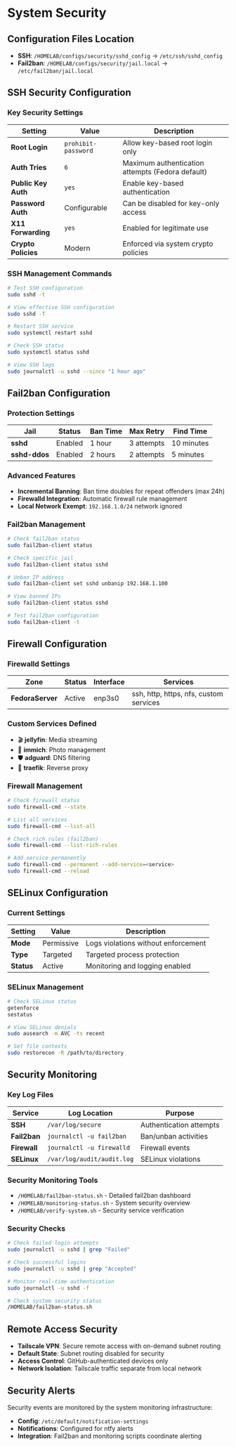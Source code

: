 # System Security

## Configuration Files Location
- **SSH**: `/HOMELAB/configs/security/sshd_config` → `/etc/ssh/sshd_config`
- **Fail2ban**: `/HOMELAB/configs/security/jail.local` → `/etc/fail2ban/jail.local`

## SSH Security Configuration

### Key Security Settings
| Setting             | Value               | Description                                      |
| ------------------- | ------------------- | ------------------------------------------------ |
| **Root Login**      | `prohibit-password` | Allow key-based root login only                  |
| **Auth Tries**      | `6`                 | Maximum authentication attempts (Fedora default) |
| **Public Key Auth** | `yes`               | Enable key-based authentication                  |
| **Password Auth**   | Configurable        | Can be disabled for key-only access              |
| **X11 Forwarding**  | `yes`               | Enabled for legitimate use                       |
| **Crypto Policies** | Modern              | Enforced via system crypto policies              |

### SSH Management Commands
```bash
# Test SSH configuration
sudo sshd -t

# View effective SSH configuration
sudo sshd -T

# Restart SSH service
sudo systemctl restart sshd

# Check SSH status
sudo systemctl status sshd

# View SSH logs
sudo journalctl -u sshd --since "1 hour ago"
```

## Fail2ban Configuration

### Protection Settings
| Jail          | Status  | Ban Time | Max Retry  | Find Time  |
| ------------- | ------- | -------- | ---------- | ---------- |
| **sshd**      | Enabled | 1 hour   | 3 attempts | 10 minutes |
| **sshd-ddos** | Enabled | 2 hours  | 2 attempts | 5 minutes  |

### Advanced Features
- **Incremental Banning**: Ban time doubles for repeat offenders (max 24h)
- **Firewalld Integration**: Automatic firewall rule management
- **Local Network Exempt**: `192.168.1.0/24` network ignored

### Fail2ban Management
```bash
# Check fail2ban status
sudo fail2ban-client status

# Check specific jail
sudo fail2ban-client status sshd

# Unban IP address
sudo fail2ban-client set sshd unbanip 192.168.1.100

# View banned IPs
sudo fail2ban-client status sshd

# Test fail2ban configuration
sudo fail2ban-client -t
```

## Firewall Configuration

### Firewalld Settings
| Zone             | Status | Interface | Services                               |
| ---------------- | ------ | --------- | -------------------------------------- |
| **FedoraServer** | Active | enp3s0    | ssh, http, https, nfs, custom services |

### Custom Services Defined
- 🎬 **jellyfin**: Media streaming
- 📸 **immich**: Photo management
- 🛡️ **adguard**: DNS filtering
- 🔀 **traefik**: Reverse proxy

### Firewall Management
```bash
# Check firewall status
sudo firewall-cmd --state

# List all services
sudo firewall-cmd --list-all

# Check rich rules (fail2ban)
sudo firewall-cmd --list-rich-rules

# Add service permanently
sudo firewall-cmd --permanent --add-service=<service>
sudo firewall-cmd --reload
```

## SELinux Configuration

### Current Settings
| Setting    | Value      | Description                         |
| ---------- | ---------- | ----------------------------------- |
| **Mode**   | Permissive | Logs violations without enforcement |
| **Type**   | Targeted   | Targeted process protection         |
| **Status** | Active     | Monitoring and logging enabled      |

### SELinux Management
```bash
# Check SELinux status
getenforce
sestatus

# View SELinux denials
sudo ausearch -m AVC -ts recent

# Set file contexts
sudo restorecon -R /path/to/directory
```

## Security Monitoring

### Key Log Files
| Service      | Log Location               | Purpose                 |
| ------------ | -------------------------- | ----------------------- |
| **SSH**      | `/var/log/secure`          | Authentication attempts |
| **Fail2ban** | `journalctl -u fail2ban`   | Ban/unban activities    |
| **Firewall** | `journalctl -u firewalld`  | Firewall events         |
| **SELinux**  | `/var/log/audit/audit.log` | SELinux violations      |

### Security Monitoring Tools
- `/HOMELAB/fail2ban-status.sh` - Detailed fail2ban dashboard
- `/HOMELAB/monitoring-status.sh` - System security overview
- `/HOMELAB/verify-system.sh` - Security service verification

### Security Checks
```bash
# Check failed login attempts
sudo journalctl -u sshd | grep "Failed"

# Check successful logins
sudo journalctl -u sshd | grep "Accepted"

# Monitor real-time authentication
sudo journalctl -u sshd -f

# Check system security status
/HOMELAB/fail2ban-status.sh
```

## Remote Access Security
- **Tailscale VPN**: Secure remote access with on-demand subnet routing
- **Default State**: Subnet routing disabled for security
- **Access Control**: GitHub-authenticated devices only
- **Network Isolation**: Tailscale traffic separate from local network

## Security Alerts
Security events are monitored by the system monitoring infrastructure:
- **Config**: `/etc/default/notification-settings`
- **Notifications**: Configured for ntfy alerts
- **Integration**: Fail2ban and monitoring scripts coordinate alerting
